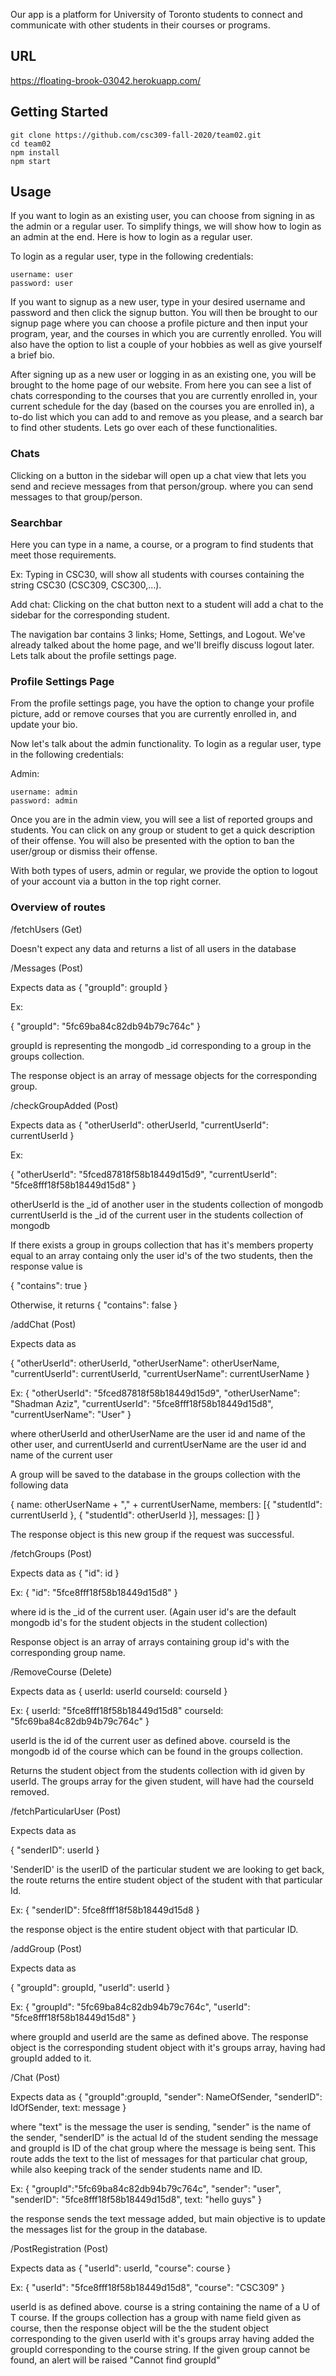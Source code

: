 Our app is a platform for University of Toronto students to connect
and communicate with other students in their courses or programs.

## URL

https://floating-brook-03042.herokuapp.com/

## Getting Started

```
git clone https://github.com/csc309-fall-2020/team02.git
cd team02
npm install
npm start
```

## Usage

If you want to login as 
an existing user, you can choose from signing in as the admin or 
a regular user. To simplify things, we will show how to login as an admin
at the end. Here is how to login as a regular user.

To login as a regular user, type in the following credentials:
```
username: user
password: user
```

If you want to signup as a new user, type in your desired
username and password and then click the signup button.
You will then be brought to our signup page where you can choose a profile
picture and then input your program, year, and the courses in which 
you are currently enrolled. You will also have the option to list a 
couple of your hobbies as well as give yourself a brief bio.

After signing up as a new user or logging in as an existing one, you will be 
brought to the home page of our website. From here you can see a list of 
chats corresponding to the courses that you are currently enrolled in,
your current schedule for the day (based on the courses you are enrolled in), a to-do list which you can add to and remove as you please, and a search bar to 
find other students. Lets go over each of these functionalities.

### Chats

Clicking on a button in the sidebar will open up a chat view that lets you send and recieve messages from that person/group.
where you can send messages to that group/person.


### Searchbar

Here you can type in a name, a course, or a program to find students that meet those requirements.

Ex: Typing in CSC30, will show all students with courses containing 
the string CSC30 (CSC309, CSC300,...).

Add chat: Clicking on the chat button next to a student will add a chat 
to the sidebar for the corresponding student.

The navigation bar contains 3 links; Home, Settings, and Logout. We've already talked about the home page, and we'll breifly discuss logout later. Lets talk about the profile settings page.

### Profile Settings Page

From the profile settings page, you have the option to change your profile picture,
add or remove courses that you are currently enrolled in, and update your bio.


Now let's talk about the admin functionality. To login as a regular user, type in the following credentials:

Admin:

```
username: admin
password: admin
```

Once you are in the admin view, you will see a list of reported groups and students.
You can click on any group or student to get a quick description of their offense.
You will also be presented with the option to ban the user/group or dismiss their
offense.

With both types of users, admin or regular, we provide the option to logout of your account
via a button in the top right corner.


### Overview of routes

/fetchUsers (Get)

Doesn't expect any data and returns a list of all users in the database



/Messages (Post)

Expects data as 
 {
  "groupId": groupId
 }
 
 Ex: 
 
 {
  "groupId": "5fc69ba84c82db94b79c764c"
 }
 
 
 
 groupId is representing the mongodb \_id corresponding to a group in the groups collection.
 
 The response object is an array of message objects for the corresponding group.
 
 
 
 /checkGroupAdded (Post)

Expects data as 
{
			"otherUserId": otherUserId,
			"currentUserId": currentUserId
}

Ex:

{
			"otherUserId": "5fced87818f58b18449d15d9",
			"currentUserId": "5fce8fff18f58b18449d15d8"
}


otherUserId is the _id of another user in the students collection of mongodb
currentUserId is the _id of the current user in the students collection of mongodb

If there exists a group in groups collection that has it's members property equal
to an array containg only the user id's of the two students, then the response value is 

{ "contains": true }

Otherwise, it returns 
{ "contains": false }


/addChat (Post)

Expects data as 

{
			"otherUserId": otherUserId,
			"otherUserName": otherUserName,
			"currentUserId": currentUserId,
			"currentUserName": currentUserName
		}
    
Ex: 
{
			"otherUserId": "5fced87818f58b18449d15d9",
			"otherUserName": "Shadman Aziz",
			"currentUserId": "5fce8fff18f58b18449d15d8",
			"currentUserName": "User"
		}

where otherUserId and otherUserName are the user id and name of the other user, and 
currentUserId and currentUserName are the user id and name of the current user

A group will be saved to the database in the groups collection with the following data

{
			name: otherUserName + "," + currentUserName,
			members: [{ "studentId": currentUserId }, { "studentId": otherUserId }],
			messages: []
}

The response object is this new group if the request was successful.



/fetchGroups (Post)

Expects data as 
{
			"id": id
}

Ex:
{
			"id": "5fce8fff18f58b18449d15d8"
}

where id is the \_id of the current user. (Again user id's are the default mongodb id's for the 
student objects in the student collection)

Response object is an array of arrays containing group id's with the corresponding group name.



/RemoveCourse (Delete)

Expects data as 
{ userId: userId
courseId: courseId }

Ex:
{ userId: "5fce8fff18f58b18449d15d8"
courseId: "5fc69ba84c82db94b79c764c" }

userId is the id of the current user as defined above.
courseId is the mongodb id of the course which can be found in the groups collection.

Returns the student object from the students collection with id given by userId. The groups array 
for the given student, will have had the courseId removed.


/fetchParticularUser (Post)

Expects data as 

{
 "senderID": userId
}

'SenderID' is the userID of the particular student we are looking to get back, the route returns the entire student object of 
the student with that particular Id.

Ex:
{
 "senderID": 5fce8fff18f58b18449d15d8
}

the response object is the entire student object with that particular ID.

/addGroup (Post)

Expects data as 

{
			"groupId": groupId,
			"userId": userId
}

Ex:
{
  "groupId": "5fc69ba84c82db94b79c764c",
  "userId": "5fce8fff18f58b18449d15d8"
}

where groupId and userId are the same as defined above. The response object is the corresponding
student object with it's groups array, having had groupId added to it.

/Chat (Post) 

Expects data as 
{
"groupId":groupId,
"sender": NameOfSender,
"senderID": IdOfSender,
text: message 
}

where "text" is the message the user is sending, "sender" is the name of the sender, 
"senderID" is the actual Id of the student sending the message and 
groupId is ID of the chat group where the message is being sent. This route adds 
the text to the list of messages for that particular chat group, while also keeping track of 
the sender students name and ID.

Ex: 
{
"groupId":"5fc69ba84c82db94b79c764c",
"sender": "user",
"senderID": "5fce8fff18f58b18449d15d8",
text: "hello guys" 
} 

the response sends the text message added, but main objective is to 
update the messages list for the group in the database.

/PostRegistration (Post)

Expects data as 
{ "userId": userId, 
"course": course }

Ex: 
{ "userId": "5fce8fff18f58b18449d15d8", 
"course": "CSC309" }

userId is as defined above. course is a string containing the name of a U of T course. If the groups collection has a 
group with name field given as course, then the response object will be the the student object corresponding to the given 
userId with it's groups array having added the groupId corresponding to the course string. If the given group cannot be found, 
an alert will be raised "Cannot find groupId"






 




